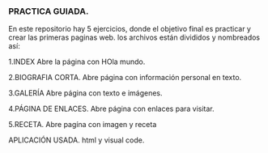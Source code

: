### PRACTICA GUIADA.
En este repositorio hay 5 ejercicios, donde el objetivo final es practicar y crear las primeras paginas web.
los archivos están divididos y nombreados así:

1.INDEX
Abre la página con HOla mundo.

2.BIOGRAFIA CORTA.
Abre página con información personal en texto.

3.GALERÍA
Abre página con texto e imágenes.

4.PÁGINA DE ENLACES.
Abre página con enlaces para  visitar.

5.RECETA.
Abre pagína con imagen y receta

APLICACIÓN USADA.
html y visual code.


